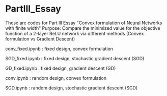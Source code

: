 # Partlll_Essay
These are codes for Part lll Essay "Convex formulation of Neural Networks with finite width"
Purpose: Compare the minimized value for the objective function of a 2-layer ReLU network via different methods (Convex formulation vs Gradient Descent)

conv_fixed.ipynb : fixed design, convex formulation

SGD_fixed.ipynb  : fixed design, stochastic gradient descent (SGD)

GD_fixed.ipynb  : fixed design, gradient descent (GD)

conv.ipynb : random design, convex formulation

SGD.ipynb : random design, stochastic gradient descent (SGD)
